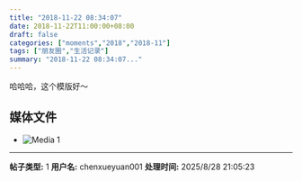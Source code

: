 ```yaml
---
title: "2018-11-22 08:34:07"
date: 2018-11-22T11:00:00+08:00
draft: false
categories: ["moments","2018","2018-11"]
tags: ["朋友圈","生活记录"]
summary: "2018-11-22 08:34:07..."
---
```


哈哈哈，这个模版好～

## 媒体文件

- ![Media 1](/Moments/photos/2018-11-22/201811220834070.jpg)

---

**帖子类型:** 1
**用户名:** chenxueyuan001
**处理时间:** 2025/8/28 21:05:23